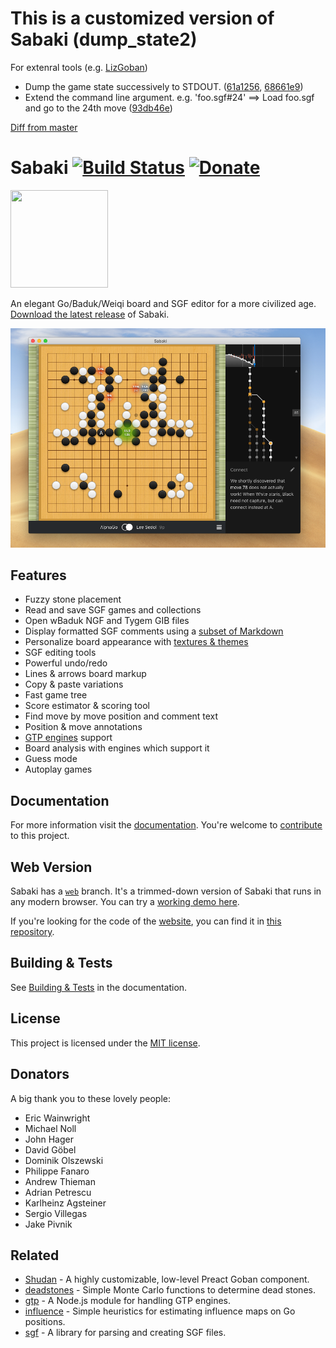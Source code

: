 # This is a customized version of Sabaki (dump_state2)

For extenral tools (e.g. [LizGoban](https://github.com/kaorahi/lizgoban))

- Dump the game state successively to STDOUT. ([61a1256](https://github.com/kaorahi/Sabaki/commit/61a1256dd91ab93f433fe784d8db8bc76dc6324b), [68661e9](https://github.com/kaorahi/Sabaki/commit/68661e96f3bdf4187e7a96aac33216f0cd5dab9c))
- Extend the command line argument. e.g. 'foo.sgf#24' ==> Load foo.sgf and go to the 24th move ([93db46e](https://github.com/kaorahi/Sabaki/commit/93db46e96ec7d2f91ba88f0c4c04134be66b3789))

[Diff from master](https://github.com/SabakiHQ/Sabaki/compare/master...kaorahi:dump_state2)

# Sabaki [![Build Status](https://travis-ci.org/SabakiHQ/Sabaki.svg?branch=master)](https://travis-ci.org/SabakiHQ/Sabaki) [![Donate](https://img.shields.io/badge/donate-paypal-blue.svg)](https://www.paypal.me/yishn/5)

<img src="logo.png" width="156" height="156">

An elegant Go/Baduk/Weiqi board and SGF editor for a more civilized age. [Download the latest release](https://github.com/SabakiHQ/Sabaki/releases) of Sabaki.

![Screenshot](screenshot.png)

## Features

- Fuzzy stone placement
- Read and save SGF games and collections
- Open wBaduk NGF and Tygem GIB files
- Display formatted SGF comments using a [subset of Markdown](https://github.com/SabakiHQ/Sabaki/blob/master/docs/guides/markdown.md)
- Personalize board appearance with [textures & themes](https://github.com/SabakiHQ/Sabaki/blob/master/docs/guides/theme-directory.md)
- SGF editing tools
- Powerful undo/redo
- Lines & arrows board markup
- Copy & paste variations
- Fast game tree
- Score estimator & scoring tool
- Find move by move position and comment text
- Position & move annotations
- [GTP engines](https://github.com/SabakiHQ/Sabaki/blob/master/docs/guides/engines.md) support
- Board analysis with engines which support it
- Guess mode
- Autoplay games

## Documentation

For more information visit the [documentation](https://github.com/SabakiHQ/Sabaki/blob/master/docs/README.md). You're welcome to [contribute](https://github.com/SabakiHQ/Sabaki/blob/master/CONTRIBUTING.md) to this project.

## Web Version

Sabaki has a [`web`](https://github.com/SabakiHQ/Sabaki/tree/web) branch. It's a trimmed-down version of Sabaki that runs in any modern browser. You can try a [working demo here](https://sabaki.yichuanshen.de/web/).

If you're looking for the code of the [website](http://sabaki.yichuanshen.de/), you can find it in [this repository](https://github.com/SabakiHQ/sabaki-website).

## Building & Tests

See [Building & Tests](https://github.com/SabakiHQ/Sabaki/blob/master/docs/guides/building-tests.md) in the documentation.

## License

This project is licensed under the [MIT license](https://github.com/SabakiHQ/Sabaki/blob/master/LICENSE.md).

## Donators

A big thank you to these lovely people:

- Eric Wainwright
- Michael Noll
- John Hager
- David Göbel
- Dominik Olszewski
- Philippe Fanaro
- Andrew Thieman
- Adrian Petrescu
- Karlheinz Agsteiner
- Sergio Villegas
- Jake Pivnik

## Related

* [Shudan](https://github.com/SabakiHQ/Shudan) - A highly customizable, low-level Preact Goban component.
* [deadstones](https://github.com/SabakiHQ/deadstones) - Simple Monte Carlo functions to determine dead stones.
* [gtp](https://github.com/SabakiHQ/gtp) - A Node.js module for handling GTP engines.
* [influence](https://github.com/SabakiHQ/influence) - Simple heuristics for estimating influence maps on Go positions.
* [sgf](https://github.com/SabakiHQ/sgf) - A library for parsing and creating SGF files.
